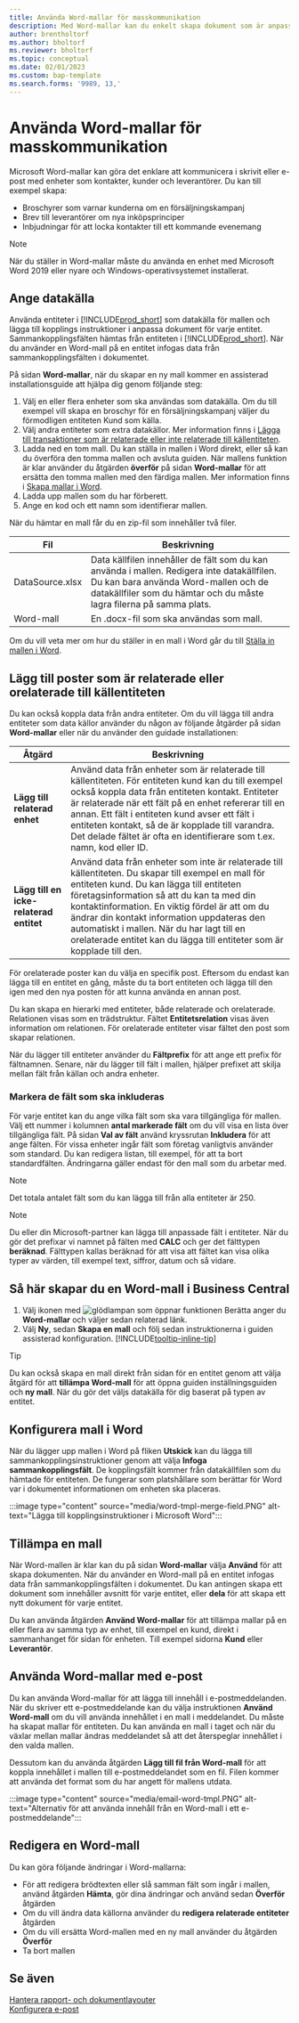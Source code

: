 ```yaml
---
title: Använda Word-mallar för masskommunikation
description: Med Word-mallar kan du enkelt skapa dokument som är anpassade för specifika entiteter.
author: brentholtorf
ms.author: bholtorf
ms.reviewer: bholtorf
ms.topic: conceptual
ms.date: 02/01/2023
ms.custom: bap-template
ms.search.forms: '9989, 13,'
---
```


# <a name="use-word-templates-for-bulk-communication" />Använda Word-mallar för masskommunikation

Microsoft Word-mallar kan göra det enklare att kommunicera i skrivit eller e-post med enheter som kontakter, kunder och leverantörer. Du kan till exempel skapa:

* Broschyrer som varnar kunderna om en försäljningskampanj
* Brev till leverantörer om nya inköpsprinciper
* Inbjudningar för att locka kontakter till ett kommande evenemang

> [!NOTE]
> När du ställer in Word-mallar måste du använda en enhet med Microsoft Word 2019 eller nyare och Windows-operativsystemet installerat.

## <a name="set-up-the-source-of-data" />Ange datakälla

Använda entiteter i [!INCLUDE[prod_short](includes/prod_short.md)] som datakälla för mallen och lägga till kopplings instruktioner i anpassa dokument för varje entitet. Sammankopplingsfälten hämtas från entiteten i [!INCLUDE[prod_short](includes/prod_short.md)]. När du använder en Word-mall på en entitet infogas data från sammankopplingsfälten i dokumentet.

På sidan **Word-mallar**, när du skapar en ny mall kommer en assisterad installationsguide att hjälpa dig genom följande steg:

1. Välj en eller flera enheter som ska användas som datakälla. Om du till exempel vill skapa en broschyr för en försäljningskampanj väljer du förmodligen entiteten Kund som källa.
2. Välj andra entiteter som extra datakällor. Mer information finns i [Lägga till transaktioner som är relaterade eller inte relaterade till källentiteten](#add-entries-that-are-related-or-unrelated-to-the-source-entity).
3. Ladda ned en tom mall. Du kan ställa in mallen i Word direkt, eller så kan du överföra den tomma mallen och avsluta guiden. När mallens funktion är klar använder du åtgärden **överför** på sidan **Word-mallar** för att ersätta den tomma mallen med den färdiga mallen. Mer information finns i [Skapa mallar i Word](#set-up-the-template-in-word).
4. Ladda upp mallen som du har förberett.
5. Ange en kod och ett namn som identifierar mallen.

När du hämtar en mall får du en zip-fil som innehåller två filer.

|Fil  |Beskrivning  |
|---------|---------|
|DataSource.xlsx     | Data källfilen innehåller de fält som du kan använda i mallen. Redigera inte datakällfilen. Du kan bara använda Word-mallen och de datakällfiler som du hämtar och du måste lagra filerna på samma plats.     |
|Word-mall     | En .docx-fil som ska användas som mall.        |

Om du vill veta mer om hur du ställer in en mall i Word går du till [Ställa in mallen i Word](#set-up-the-template-in-word).

## <a name="add-entries-that-are-related-or-unrelated-to-the-source-entity" />Lägg till poster som är relaterade eller orelaterade till källentiteten

Du kan också koppla data från andra entiteter. Om du vill lägga till andra entiteter som data källor använder du någon av följande åtgärder på sidan **Word-mallar** eller när du använder den guidade installationen:

|Åtgärd  |Beskrivning  |
|---------|---------|
|**Lägg till relaterad enhet**  | Använd data från enheter som är relaterade till källentiteten. För entiteten kund kan du till exempel också koppla data från entiteten kontakt. Entiteter är relaterade när ett fält på en enhet refererar till en annan. Ett fält i entiteten kund avser ett fält i entiteten kontakt, så de är kopplade till varandra. Det delade fältet är ofta en identifierare som t.ex. namn, kod eller ID.        |
|**Lägg till en icke-relaterad entitet**| Använd data från enheter som inte är relaterade till källentiteten. Du skapar till exempel en mall för entiteten kund. Du kan lägga till entiteten företagsinformation så att du kan ta med din kontaktinformation. En viktig fördel är att om du ändrar din kontakt information uppdateras den automatiskt i mallen. När du har lagt till en orelaterade entitet kan du lägga till entiteter som är kopplade till den.         |

För orelaterade poster kan du välja en specifik post. Eftersom du endast kan lägga till en entitet en gång, måste du ta bort entiteten och lägga till den igen med den nya posten för att kunna använda en annan post.

Du kan skapa en hierarki med entiteter, både relaterade och orelaterade. Relationen visas som en trädstruktur. Fältet **Entitetsrelation** visas även information om relationen. För orelaterade entiteter visar fältet den post som skapar relationen.

När du lägger till entiteter använder du **Fältprefix** för att ange ett prefix för fältnamnen. Senare, när du lägger till fält i mallen, hjälper prefixet att skilja mellan fält från källan och andra enheter.

### <a name="select-the-fields-to-include" />Markera de fält som ska inkluderas

För varje entitet kan du ange vilka fält som ska vara tillgängliga för mallen. Välj ett nummer i kolumnen **antal markerade fält** om du vill visa en lista över tillgängliga fält. På sidan **Val av fält** använd kryssrutan **Inkludera** för att ange fälten. För vissa enheter ingår fält som företag vanligtvis använder som standard. Du kan redigera listan, till exempel, för att ta bort standardfälten. Ändringarna gäller endast för den mall som du arbetar med.

> [!NOTE]
> Det totala antalet fält som du kan lägga till från alla entiteter är 250.

> [!NOTE]
> Du eller din Microsoft-partner kan lägga till anpassade fält i entiteter. När du gör det prefixar vi namnet på fälten med **CALC** och ger det fälttypen **beräknad**. Fälttypen kallas beräknad för att visa att fältet kan visa olika typer av värden, till exempel text, siffror, datum och så vidare.

## <a name="to-create-a-word-template-in-business-central" />Så här skapar du en Word-mall i Business Central

1. Välj ikonen med ![glödlampan som öppnar funktionen Berätta](media/ui-search/search_small.png "Berätta för mig vad du vill göra") anger du **Word-mallar** och väljer sedan relaterad länk.
2. Välj **Ny**, sedan **Skapa en mall** och följ sedan instruktionerna i guiden assisterad konfiguration. [!INCLUDE[tooltip-inline-tip](includes/tooltip-inline-tip_md.md)]

> [!TIP]
> Du kan också skapa en mall direkt från sidan för en entitet genom att välja åtgärd för att **tillämpa Word-mall** för att öppna guiden inställningsguiden och **ny mall**. När du gör det väljs datakälla för dig baserat på typen av entitet.

## <a name="set-up-the-template-in-word" />Konfigurera mall i Word

När du lägger upp mallen i Word på fliken **Utskick** kan du lägga till sammankopplingsinstruktioner genom att välja **Infoga sammankopplingsfält**. De kopplingsfält kommer från datakällfilen som du hämtade för entiteten. De fungerar som platshållare som berättar för Word var i dokumentet informationen om enheten ska placeras.

:::image type="content" source="media/word-tmpl-merge-field.PNG" alt-text="Lägga till kopplingsinstruktioner i Microsoft Word":::

## <a name="apply-a-template" />Tillämpa en mall

När Word-mallen är klar kan du på sidan **Word-mallar** välja **Använd** för att skapa dokumenten. När du använder en Word-mall på en entitet infogas data från sammankopplingsfälten i dokumentet. Du kan antingen skapa ett dokument som innehåller avsnitt för varje entitet, eller **dela** för att skapa ett nytt dokument för varje entitet.

Du kan använda åtgärden **Använd Word-mallar** för att tillämpa mallar på en eller flera av samma typ av enhet, till exempel en kund, direkt i sammanhanget för sidan för enheten. Till exempel sidorna **Kund** eller **Leverantör**.

## <a name="use-word-templates-with-email" />Använda Word-mallar med e-post

Du kan använda Word-mallar för att lägga till innehåll i e-postmeddelanden. När du skriver ett e-postmeddelande kan du välja instruktionen **Använd Word-mall** om du vill använda innehållet i en mall i meddelandet. Du måste ha skapat mallar för entiteten. Du kan använda en mall i taget och när du växlar mellan mallar ändras meddelandet så att det återspeglar innehållet i den valda mallen.

Dessutom kan du använda åtgärden **Lägg till fil från Word-mall** för att koppla innehållet i mallen till e-postmeddelandet som en fil. Filen kommer att använda det format som du har angett för mallens utdata.

:::image type="content" source="media/email-word-tmpl.PNG" alt-text="Alternativ för att använda innehåll från en Word-mall i ett e-postmeddelande":::

## <a name="edit-a-word-template" />Redigera en Word-mall

Du kan göra följande ändringar i Word-mallarna:

* För att redigera brödtexten eller slå samman fält som ingår i mallen, använd åtgärden **Hämta**, gör dina ändringar och använd sedan **Överför** åtgärden
* Om du vill ändra data källorna använder du **redigera relaterade entiteter** åtgärden
* Om du vill ersätta Word-mallen med en ny mall använder du åtgärden **Överför**
* Ta bort mallen

## <a name="see-also" />Se även

[Hantera rapport- och dokumentlayouter](ui-manage-report-layouts.md)  
[Konfigurera e-post](admin-how-setup-email.md)  
